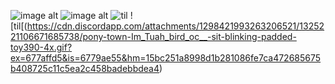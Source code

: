 

<!--
**scugs/scugs** is a ✨ _special_ ✨ repository because its `README.md` (this file) appears on your GitHub profile.

Here are some ideas to get you started:

- 🔭 I’m currently working on ...
- 🌱 I’m currently learning ...
- 👯 I’m looking to collaborate on ...
- 🤔 I’m looking for help with ...
- 💬 Ask me about ...
- 📫 How to reach me: ...
- 😄 Pronouns: ...
- ⚡ Fun fact: ...
-->
![image alt](https://static.wikitide.net/rainworldwiki/7/73/Slugcat_no_right.png)
![image alt](https://static.wikitide.net/rainworldwiki/f/f8/Artificer_spoiler.png)
![til](https://s7.ezgif.com/tmp/ezgif-7-de514a849d.gif)
![til[(https://cdn.discordapp.com/attachments/1298421993263206521/1325221106671685738/pony-town-Im_Tuah_bird_oc__-sit-blinking-padded-toy390-4x.gif?ex=677affd5&is=6779ae55&hm=15bc251a8998d1b281086fe7ca472685675b408725c11c5ea2c458badebbdea4)
